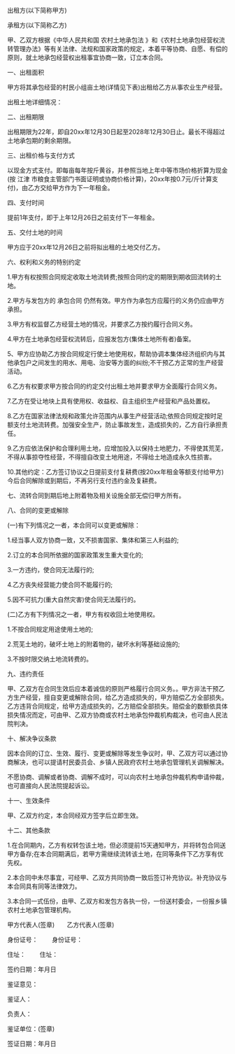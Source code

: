
 


出租方(以下简称甲方)


承租方(以下简称乙方)


甲、乙双方根据《中华人民共和国
农村土地承包法
》和《农村土地承包经营权流转管理办法》等有关法律、法规和国家政策的规定，本着平等协商、自愿、有偿的原则，就土地承包经营权出租事宜协商一致，订立本合同。


一、出租面积


甲方将其承包经营的村民小组亩土地(详情见下表)出租给乙方从事农业生产经营。


出租土地详细情况：


二、出租期限


出租期限为22年，即自20xx年12月30日起至2028年12月30日止。最长不得超过土地承包期的剩余期限。


三、出租价格与支付方式


以现金方式支付。即每亩每年按斤黄谷，并参照当地上年中等市场价格折算为现金(按
江津
市粮食主管部门书面证明或协商价格计算)，20xx年按0.7元/斤计算支付)，由乙方交给甲方作为下一年租金。


四、支付时间


提前1年支付，即于上年12月26日之前支付下一年租金。


五、交付土地的时间


甲方应于20xx年12月26日之前将拟出租的土地交付乙方。


六、权利和义务的特别约定


1.甲方有权按照合同规定收取土地流转费;按照合同约定的期限到期收回流转的土地。


2.甲方与发包方的
承包合同
仍然有效。甲方作为承包方应履行的义务仍应由甲方承担。


3.甲方有权监督乙方经营土地的情况，并要求乙方按约履行合同义务。


4.甲方在土地承包经营权流转后，应报发包方(集体土地所有者)备案。


5、甲方应协助乙方按合同规定行使土地使用权，帮助协调本集体经济组织内与其他承包户之间发生的用水、用电、治安等方面的纠纷;不干预乙方正常的生产经营活动。


6.乙方有权要求甲方按合同的约定交付出租土地并要求甲方全面履行合同义务。


7.乙方在受让地块上具有使用权、收益权、自主组织生产经营和产品处置权。


8.乙方在国家法律法规和政策允许范围内从事生产经营活动;依照合同规定按时足额支付土地流转费。加强安全生产，防止事故发生，造成损失的，乙方自行承担责任。


9.乙方应依法保护和合理利用土地，应增加投入以保持土地肥力，不得使其荒芜，不得从事掠夺性经营，不得擅自改变土地用途，不得给土地造成永久性损害。


10.其他约定：乙方签订协议之日提前支付复耕费(按20xx年租金等额支付给甲方)今后合同解除或到期后，不再另行支付违约金及复耕费。


七、流转合同到期后地上附着物及相关设施全部无偿归甲方所有。


八、合同的变更或解除


(一)有下列情况之一者，本合同可以变更或解除：


1.经当事人双方协商一致，又不损害国家、集体和第三人利益的;


2.订立的本合同所依据的国家政策发生重大变化的;


3.一方违约，使合同无法履行的;


4.乙方丧失经营能力使合同不能履行的;


5.因不可抗力(重大自然灾害)使合同无法履行的。


(二)乙方有下列情况之一者，甲方有权收回土地使用权。


1.不按合同规定用途使用土地的;


2.荒芜土地的，破坏土地上的附着物的，破坏水利等基础设施的;


3.不按时限交纳土地流转费的。


九、违约责任


甲、乙双方在合同生效后应本着诚信的原则严格履行合同义务。。甲方非法干预乙方生产经营，擅自变更或解除合同，给乙方造成损失的，甲方赔偿乙方全部损失。乙方违背合同规定，给甲方造成损失的，乙方赔偿全部损失。赔偿金的数额依具体损失情况而定，可由甲、乙双方协商或农村土地承包仲裁机构裁决，也可由人民法院判决。


十、解决争议条款


因本合同的订立、生效、履行、变更或解除等发生争议时，甲、乙双方可以通过协商解决，也可以提请村民委员会、乡镇人民政府农村土地承包管理机关调解解决。


不愿协商、调解或者协商、调解不成时，可以向农村土地承包仲裁机构申请仲裁，也可直接向人民法院提起诉讼。


十一、生效条件


甲、乙双方约定，本合同经双方签字后立即生效。


十二、其他条款


1.在合同期内，乙方有权转包该土地，但必须提前15天通知甲方，并将转包合同送甲方备存;在本合同期满后，若甲方需继续流转该土地，在同等条件下乙方享有优先权。


2.本合同中未尽事宜，可经甲、乙双方共同协商一致后签订补充协议。补充协议与本合同具有同等法律效力。


3.本合同一式伍份，由甲、乙双方和发包方各执一份，一份送村委会，一份报乡镇农村土地承包管理机构。


甲方代表人(签章)　　乙方代表人(签章)


身份证号：　　        身份证号：


住址：　　               住址：


签约日期：年月日


鉴证意见：


鉴证人：


负责人：


鉴证单位：(签章)


签证日期：年月日
 


 

 
 
 
 
 
  


  
 

  


  


  
 
 
 
 

